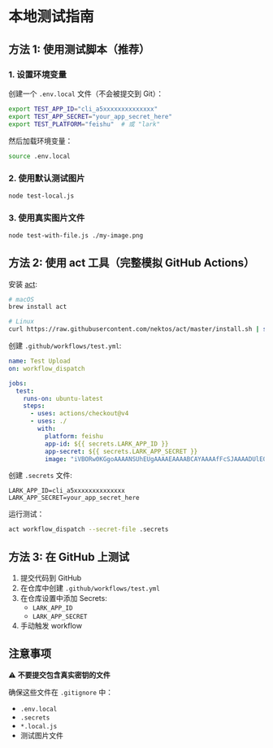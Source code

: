 # 本地测试指南

## 方法 1: 使用测试脚本（推荐）

### 1. 设置环境变量

创建一个 `.env.local` 文件（不会被提交到 Git）：

```bash
export TEST_APP_ID="cli_a5xxxxxxxxxxxxxx"
export TEST_APP_SECRET="your_app_secret_here"
export TEST_PLATFORM="feishu"  # 或 "lark"
```

然后加载环境变量：

```bash
source .env.local
```

### 2. 使用默认测试图片

```bash
node test-local.js
```

### 3. 使用真实图片文件

```bash
node test-with-file.js ./my-image.png
```

## 方法 2: 使用 act 工具（完整模拟 GitHub Actions）

安装 [act](https://github.com/nektos/act):

```bash
# macOS
brew install act

# Linux
curl https://raw.githubusercontent.com/nektos/act/master/install.sh | sudo bash
```

创建 `.github/workflows/test.yml`:

```yaml
name: Test Upload
on: workflow_dispatch

jobs:
  test:
    runs-on: ubuntu-latest
    steps:
      - uses: actions/checkout@v4
      - uses: ./
        with:
          platform: feishu
          app-id: ${{ secrets.LARK_APP_ID }}
          app-secret: ${{ secrets.LARK_APP_SECRET }}
          image: "iVBORw0KGgoAAAANSUhEUgAAAAEAAAABCAYAAAAfFcSJAAAADUlEQVR42mNk+M9QDwADhgGAWjR9awAAAABJRU5ErkJggg=="
```

创建 `.secrets` 文件:

```
LARK_APP_ID=cli_a5xxxxxxxxxxxxxx
LARK_APP_SECRET=your_app_secret_here
```

运行测试：

```bash
act workflow_dispatch --secret-file .secrets
```

## 方法 3: 在 GitHub 上测试

1. 提交代码到 GitHub
2. 在仓库中创建 `.github/workflows/test.yml`
3. 在仓库设置中添加 Secrets:
   - `LARK_APP_ID`
   - `LARK_APP_SECRET`
4. 手动触发 workflow

## 注意事项

⚠️ **不要提交包含真实密钥的文件**

确保这些文件在 `.gitignore` 中：
- `.env.local`
- `.secrets`
- `*.local.js`
- 测试图片文件
